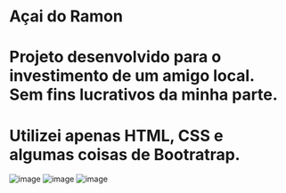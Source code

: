 # Açai do Ramon

# Projeto desenvolvido para o investimento de um amigo local. Sem fins lucrativos da minha parte.

# Utilizei apenas HTML, CSS e algumas coisas de Bootratrap.


![image](https://user-images.githubusercontent.com/51215549/114048926-5b8aba00-9861-11eb-966a-dca831cb0ba9.png)
![image](https://user-images.githubusercontent.com/51215549/114048963-65142200-9861-11eb-9f15-9e70868a061b.png)
![image](https://user-images.githubusercontent.com/51215549/114048974-69d8d600-9861-11eb-9df2-4ac8ee09cfce.png)
